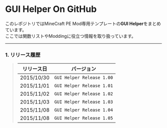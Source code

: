# GUI Helper On GitHub
このレポジトリではMineCraft PE Mod専用テンプレートの**GUI Helper**をまとめています。
<br>
ここでは関数リストやModdingに役立つ情報を取り扱っています。
****************************************************************************************************
### 1. リリース履歴
> |リリース日|バージョン|
> |:--------:|:----------:|
> |2015/10/30|`GUI Helper Release 1.00`|
> |2015/11/01|`GUI Helper Release 1.01`|
> |2015/11/02|`GUI Helper Release 1.02`|
> |2015/11/03|`GUI Helper Release 1.03`|
> |2015/11/08|`GUI Helper Release 1.04`|
> |2015/11/08|`GUI Helper Release 1.05`|

